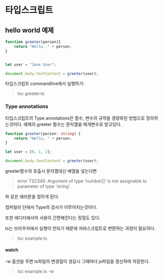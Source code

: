 # 타입스크립트

## hello world 예제

```ts
function greeter(person){
    return "Hello, " + person;
}


let user = "Jane User";

document.body.textContent = greeter(user);
```

타입스크립트 commandline에서 실행하기:
> tsc greeter.ts

### Type annotations
타입스크립트의 Type annotations은 함수, 변수의 규약을 경량화된 방법으로 정의하는것이다. 예제의 greeter 함수는 문자열을 매개변수로 받고있다.

```ts
function greeter(person: string) {
    return "Hello, " + person;
}

let user = [0, 1, 2];

document.body.textContent = greeter(user);
```

greeter함수의 호출시 문자열대신 배열을 넣는다면 

> error TS2345: Argument of type 'number[]' is not assignable to parameter of type 'string'.

와 같은 에러문을 접하게 된다.

컴파일러 단에서 Type의 검사가 이루어지는것이다.

또한 에디터에서의 사용이 간편해진다는 장점도 있다.

ts는 브라우저에서 실행이 안되기 때문에 자바스크립트로 변환하는 과정이 필요하다.

> tsc example.ts

#### watch
-w 옵션을 주면 ts파일의 변경점이 생길시 그때마다 js파일을 갱신하여 저장한다.

> tsc example.ts -w